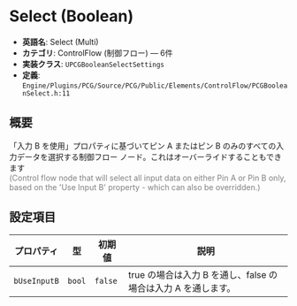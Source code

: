 # Select (Boolean)

- **英語名**: Select (Multi)
- **カテゴリ**: ControlFlow (制御フロー) — 6件
- **実装クラス**: `UPCGBooleanSelectSettings`
- **定義**: `Engine/Plugins/PCG/Source/PCG/Public/Elements/ControlFlow/PCGBooleanSelect.h:11`

## 概要

「入力 B を使用」プロパティに基づいてピン A またはピン B のみのすべての入力データを選択する制御フロー ノード。これはオーバーライドすることもできます<br><span style='color:gray'>(Control flow node that will select all input data on either Pin A or Pin B only, based on the 'Use Input B' property - which can also be overridden.)</span>

## 設定項目


| プロパティ | 型 | 初期値 | 説明 |
| --- | --- | --- | --- |
| `bUseInputB` | `bool` | `false` | true の場合は入力 B を通し、false の場合は入力 A を通します。 |
